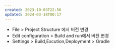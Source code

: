 ```yaml
---
created: 2023-10-03T22:56
updated: 2024-03-18T00:17
---
```

- File > Project Structure 에서 버전 변경  
- Edit configuration > Build and run에서 버전 변경
- Settings > Build,Excution,Deployment > Gradle